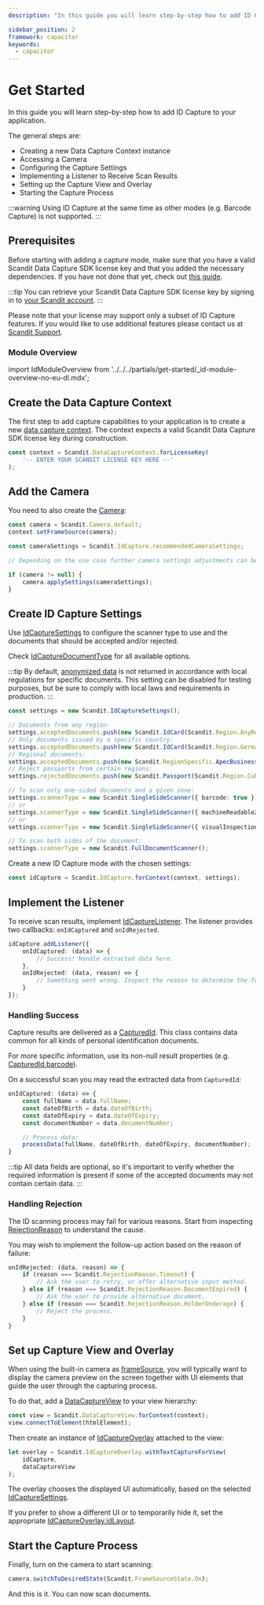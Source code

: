 ```yaml
---
description: "In this guide you will learn step-by-step how to add ID Capture to your application.                                                                                     "

sidebar_position: 2
framework: capacitor
keywords:
  - capacitor
---
```


# Get Started

In this guide you will learn step-by-step how to add ID Capture to your application.

The general steps are:

- Creating a new Data Capture Context instance
- Accessing a Camera
- Configuring the Capture Settings
- Implementing a Listener to Receive Scan Results
- Setting up the Capture View and Overlay
- Starting the Capture Process

:::warning
Using ID Capture at the same time as other modes (e.g. Barcode Capture) is not supported.
:::

## Prerequisites

Before starting with adding a capture mode, make sure that you have a valid Scandit Data Capture SDK license key and that you added the necessary dependencies. If you have not done that yet, check out [this guide](/sdks/capacitor/add-sdk.md).

:::tip
You can retrieve your Scandit Data Capture SDK license key by signing in to [your Scandit account](https://ssl.scandit.com/dashboard/sign-in).
:::

Please note that your license may support only a subset of ID Capture features. If you would like to use additional features please contact us at [Scandit Support](mailto:support@scandit.com).

### Module Overview

import IdModuleOverview from '../../../partials/get-started/_id-module-overview-no-eu-dl.mdx';

<IdModuleOverview/>

## Create the Data Capture Context

The first step to add capture capabilities to your application is to create a new [data capture context](https://docs.scandit.com/7.6/data-capture-sdk/capacitor/core/api/data-capture-context.html#class-scandit.datacapture.core.DataCaptureContext). The context expects a valid Scandit Data Capture SDK license key during construction.

```js
const context = Scandit.DataCaptureContext.forLicenseKey(
	'-- ENTER YOUR SCANDIT LICENSE KEY HERE --'
);
```

## Add the Camera

You need to also create the [Camera](https://docs.scandit.com/7.6/data-capture-sdk/capacitor/core/api/camera.html#class-scandit.datacapture.core.Camera):

```js
const camera = Scandit.Camera.default;
context.setFrameSource(camera);

const cameraSettings = Scandit.IdCapture.recommendedCameraSettings;

// Depending on the use case further camera settings adjustments can be made here.

if (camera != null) {
	camera.applySettings(cameraSettings);
}
```

## Create ID Capture Settings

Use [IdCaptureSettings](https://docs.scandit.com/7.6/data-capture-sdk/capacitor/id-capture/api/id-capture-settings.html#class-scandit.datacapture.id.IdCaptureSettings) to configure the scanner type to use and the documents that should be accepted and/or rejected.

Check [IdCaptureDocumentType](https://docs.scandit.com/7.6/data-capture-sdk/capacitor/id-capture/api/id-capture-document.html#enum-scandit.datacapture.id.IdCaptureDocumentType) for all available options.

:::tip
By default, [anonymized data](./advanced.md#configure-data-anonymization) is not returned in accordance with local regulations for specific documents. This setting can be disabled for testing purposes, but be sure to comply with local laws and requirements in production.
:::

```ts
const settings = new Scandit.IdCaptureSettings();

// Documents from any region:
settings.acceptedDocuments.push(new Scandit.IdCard(Scandit.Region.AnyRegion));
// Only documents issued by a specific country:
settings.acceptedDocuments.push(new Scandit.IdCard(Scandit.Region.Germany));
// Regional documents:
settings.acceptedDocuments.push(new Scandit.RegionSpecific.ApecBusinessTravelCard());
// Reject passports from certain regions:
settings.rejectedDocuments.push(new Scandit.Passport(Scandit.Region.Cuba));

// To scan only one-sided documents and a given zone:
settings.scannerType = new Scandit.SingleSideScanner({ barcode: true });
// or
settings.scannerType = new Scandit.SingleSideScanner({ machineReadableZone: true });
// or
settings.scannerType = new Scandit.SingleSideScanner({ visualInspectionZone: true });

// To scan both sides of the document:
settings.scannerType = new Scandit.FullDocumentScanner();
```

Create a new ID Capture mode with the chosen settings:

```ts
const idCapture = Scandit.IdCapture.forContext(context, settings);
```

## Implement the Listener

To receive scan results, implement [IdCaptureListener](https://docs.scandit.com/7.6/data-capture-sdk/capacitor/id-capture/api/id-capture-listener.html#interface-scandit.datacapture.id.IIdCaptureListener). The listener provides two callbacks: `onIdCaptured` and `onIdRejected`.

```ts
idCapture.addListener({
	onIdCaptured: (data) => {
		// Success! Handle extracted data here.
	},
	onIdRejected: (data, reason) => {
		// Something went wrong. Inspect the reason to determine the follow-up action.
	}
});
```

### Handling Success

Capture results are delivered as a [CapturedId](https://docs.scandit.com/7.6/data-capture-sdk/capacitor/id-capture/api/captured-id.html#class-scandit.datacapture.id.CapturedId). This class contains data common for all kinds of personal identification documents.

For more specific information, use its non-null result properties (e.g. [CapturedId.barcode](https://docs.scandit.com/7.6/data-capture-sdk/capacitor/id-capture/api/captured-id.html#property-scandit.datacapture.id.CapturedId.Barcode)).

On a successful scan you may read the extracted data from `CapturedId`:

```ts
onIdCaptured: (data) => {
	const fullName = data.fullName;
	const dateOfBirth = data.dateOfBirth;
	const dateOfExpiry = data.dateOfExpiry;
	const documentNumber = data.documentNumber;

	// Process data:
	processData(fullName, dateOfBirth, dateOfExpiry, documentNumber);
}
```

:::tip
All data fields are optional, so it's important to verify whether the required information is present if some of the accepted documents may not contain certain data.
:::

### Handling Rejection

The ID scanning process may fail for various reasons. Start from inspecting [RejectionReason](https://docs.scandit.com/7.6/data-capture-sdk/capacitor/id-capture/api/rejection-reason.html#enum-scandit.datacapture.id.RejectionReason) to understand the cause.

You may wish to implement the follow-up action based on the reason of failure:

```ts
onIdRejected: (data, reason) => {
	if (reason === Scandit.RejectionReason.Timeout) {
		// Ask the user to retry, or offer alternative input method.
	} else if (reason === Scandit.RejectionReason.DocumentExpired) {
		// Ask the user to provide alternative document.
	} else if (reason === Scandit.RejectionReason.HolderUnderage) {
		// Reject the process.
	}
}
```

## Set up Capture View and Overlay

When using the built-in camera as [frameSource](https://docs.scandit.com/7.6/data-capture-sdk/capacitor/core/api/frame-source.html#interface-scandit.datacapture.core.IFrameSource), you will typically want to display the camera preview on the screen together with UI elements that guide the user through the capturing process.

To do that, add a [DataCaptureView](https://docs.scandit.com/7.6/data-capture-sdk/capacitor/core/api/ui/data-capture-view.html#class-scandit.datacapture.core.ui.DataCaptureView) to your view hierarchy:

```js
const view = Scandit.DataCaptureView.forContext(context);
view.connectToElement(htmlElement);
```

Then create an instance of [IdCaptureOverlay](https://docs.scandit.com/7.6/data-capture-sdk/capacitor/id-capture/api/ui/id-capture-overlay.html#class-scandit.datacapture.id.ui.IdCaptureOverlay) attached to the view:

```js
let overlay = Scandit.IdCaptureOverlay.withTextCaptureForView(
	idCapture,
	dataCaptureView
);
```

The overlay chooses the displayed UI automatically, based on the selected [IdCaptureSettings](https://docs.scandit.com/7.6/data-capture-sdk/capacitor/id-capture/api/id-capture-settings.html#class-scandit.datacapture.id.IdCaptureSettings).

If you prefer to show a different UI or to temporarily hide it, set the appropriate [IdCaptureOverlay.idLayout](https://docs.scandit.com/7.6/data-capture-sdk/capacitor/id-capture/api/ui/id-capture-overlay.html#property-scandit.datacapture.id.ui.IdCaptureOverlay.IdLayout).

## Start the Capture Process

Finally, turn on the camera to start scanning:

```js
camera.switchToDesiredState(Scandit.FrameSourceState.On);
```

And this is it. You can now scan documents.
